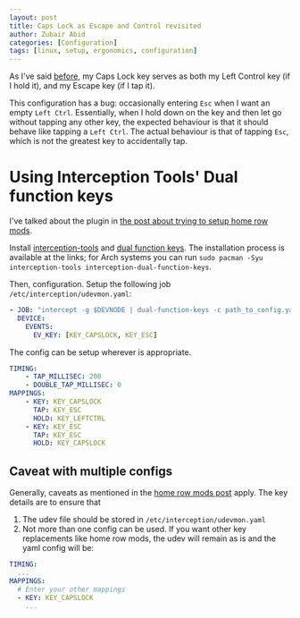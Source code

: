 ```yaml
---
layout: post
title: Caps Lock as Escape and Control revisited
author: Zubair Abid
categories: [Configuration]
tags: [linux, setup, ergonomics, configuration]
---
```


As I've said [before](./escapectrl),
my Caps Lock key serves as both my Left Control
key (if I hold it), and my Escape key (if I tap it).

This configuration has a bug: occasionally entering `Esc` when I want an empty
`Left Ctrl`. Essentially, when I hold down on the key and then let go without
tapping any other key, the expected behaviour is
that it should behave like tapping a `Left Ctrl`. The actual behaviour is that
of tapping `Esc`, which is not the greatest key to accidentally tap.

# Using Interception Tools' Dual function keys

I've talked about the plugin in [the post about trying to setup home row
mods](./escapectrl).

Install [interception-tools] and [dual function keys]. The installation process
is available at the links; for Arch systems you can run
`sudo pacman -Syu interception-tools interception-dual-function-keys`.

Then, configuration. Setup the following job
`/etc/interception/udevmon.yaml`:

```yaml
- JOB: "intercept -g $DEVNODE | dual-function-keys -c path_to_config.yaml | uinput -d $DEVNODE"
  DEVICE:
    EVENTS:
      EV_KEY: [KEY_CAPSLOCK, KEY_ESC]
```

The config can be setup wherever is appropriate.

```yaml
TIMING:
    - TAP_MILLISEC: 200
    - DOUBLE_TAP_MILLISEC: 0
MAPPINGS:
    - KEY: KEY_CAPSLOCK
      TAP: KEY_ESC
      HOLD: KEY_LEFTCTRL
    - KEY: KEY_ESC
      TAP: KEY_ESC
      HOLD: KEY_CAPSLOCK
```

## Caveat with multiple configs

Generally, caveats as mentioned in the [home row mods
post](./homerow_interception_1) apply. The key details
are to ensure that

1. The udev file should be stored in `/etc/interception/udevmon.yaml`
1. Not more than one config can be used. If you want other key replacements like
  home row mods, the udev will remain as is and the yaml config will be:

```yaml
TIMING:
  ...
MAPPINGS:
  # Enter your other mappings
  - KEY: KEY_CAPSLOCK
    ...
```

[interception-tools]: https://gitlab.com/interception/linux/tools
[dual function keys]: https://gitlab.com/interception/linux/plugins/dual-function-keys/
